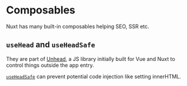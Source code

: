 # Composables

Nuxt has many built-in composables helping SEO, SSR etc.

## `useHead` and `useHeadSafe`

They are part of [Unhead](https://unhead.unjs.io/), a JS library initially built for Vue and Nuxt to control things outside the app entry.

[`useHeadSafe`](https://nuxt.com/docs/4.x/api/composables/use-head-safe) can prevent potential code injection like setting innerHTML.
